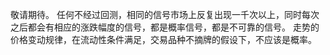 敬请期待。
任何不经过回测，相同的信号市场上反复出现一千次以上，同时每次之后都会有相应的涨跌幅度的信号，都是概率信号，都是不可靠的信号。
走势的价格变动规律，在流动性条件满足，交易品种不摘牌的假设下，不应该是概率。
